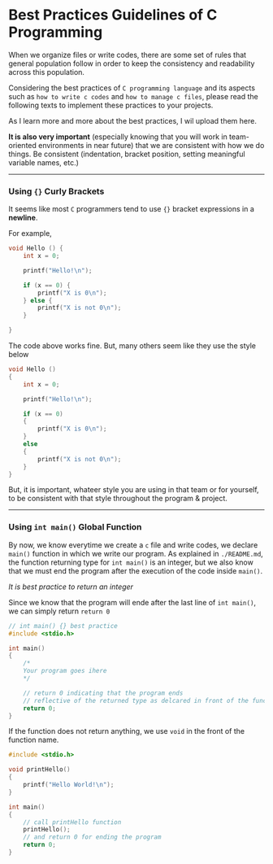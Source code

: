 # Best Practices Guidelines of C Programming

When we organize files or write codes, there are some set of rules that general population follow in order to keep the consistency and readability across this population.

Considering the best practices of `C programming language` and its aspects such as `how to write c codes` and `how to manage c files`, please read the following texts to implement these practices to your projects.

As I learn more and more about the best practices, I wil upload them here.

**It is also very important** (especially knowing that you will work in team-oriented environments in near future) that we are consistent with how we do things. Be consistent (indentation, bracket position, setting meaningful variable names, etc.)

---
### Using `{}` Curly Brackets

It seems like most `C` programmers tend to use `{}` 
bracket expressions in a **newline**.

For example,

```c
void Hello () {
    int x = 0;

    printf("Hello!\n");

    if (x == 0) {
        printf("X is 0\n");
    } else {
        printf("X is not 0\n");
    }

}
```

The code above works fine. But, many others seem like they use the style below

```c
void Hello () 
{
    int x = 0;

    printf("Hello!\n");

    if (x == 0) 
    {
        printf("X is 0\n");
    } 
    else 
    {
        printf("X is not 0\n");
    }
}
```

But, it is important, whateer style you are using in that team or for yourself, to be consistent with that style throughout the program & project.

---
### Using `int main()` Global Function

By now, we know everytime we create a `c` file and write codes, we declare `main()` function in which we write our program. As explained in `./README.md`, the function returning type for `int main()` is an integer, but we also know that we must end the program after the execution of the code inside `main()`. 

*It is best practice to return an integer*

Since we know that the program will ende after the last line of `int main()`, we can simply return `return 0`

```c
// int main() {} best practice
#include <stdio.h>

int main() 
{
    /*
    Your program goes ihere
    */

    // return 0 indicating that the program ends
    // reflective of the returned type as delcared in front of the functio name 'main'
    return 0;
}
```

If the function does not return anything, we use `void` in the front of the function name.

```c
#include <stdio.h>

void printHello()
{
    printf("Hello World!\n");
}

int main()
{
    // call printHello function
    printHello();
    // and return 0 for ending the program
    return 0;
}
```